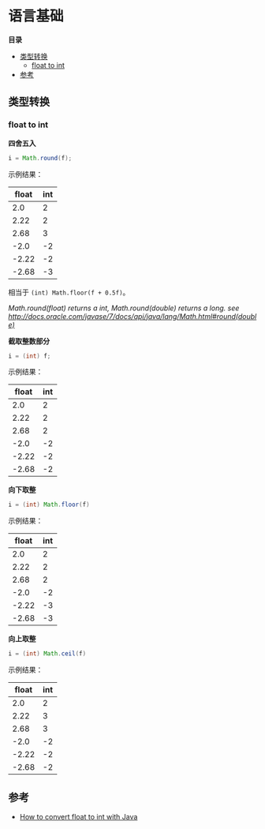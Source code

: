 # 语言基础

**目录**

<!-- vim-markdown-toc GFM -->
* [类型转换](#类型转换)
	* [float to int](#float-to-int)
* [参考](#参考)

<!-- vim-markdown-toc -->

## 类型转换

### float to int

**四舍五入**

```java
i = Math.round(f);
```

示例结果：

| float | int |
|-------|-----|
| 2.0   | 2   |
| 2.22  | 2   |
| 2.68  | 3   |
| -2.0  | -2  |
| -2.22 | -2  |
| -2.68 | -3  |

相当于 `(int) Math.floor(f + 0.5f)`。

*Math.round(float) returns a int, Math.round(double) returns a long. see <http://docs.oracle.com/javase/7/docs/api/java/lang/Math.html#round(double)>*

**截取整数部分**

```java
i = (int) f;
```

示例结果：

| float | int |
|-------|-----|
| 2.0   | 2   |
| 2.22  | 2   |
| 2.68  | 2   |
| -2.0  | -2  |
| -2.22 | -2  |
| -2.68 | -2  |

**向下取整**

```java
i = (int) Math.floor(f)
```

示例结果：

| float | int |
|-------|-----|
| 2.0   | 2   |
| 2.22  | 2   |
| 2.68  | 2   |
| -2.0  | -2  |
| -2.22 | -3  |
| -2.68 | -3  |

**向上取整**

```java
i = (int) Math.ceil(f)
```

示例结果：

| float | int |
|-------|-----|
| 2.0   | 2   |
| 2.22  | 3   |
| 2.68  | 3   |
| -2.0  | -2  |
| -2.22 | -2  |
| -2.68 | -2  |

## 参考

* [How to convert float to int with Java](http://stackoverflow.com/questions/1295424/how-to-convert-float-to-int-with-java)

